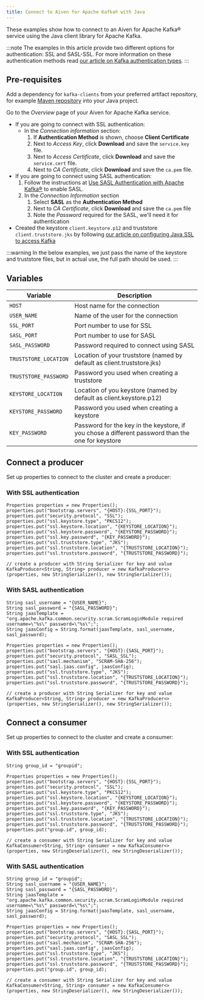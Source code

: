 ```yaml
---
title: Connect to Aiven for Apache Kafka® with Java
---
```


These examples show how to connect to an Aiven for Apache Kafka® service
using the Java client library for Apache Kafka.

:::note
The examples in this article provide two different options for
authentication: SSL and SASL-SSL. For more information on these
authentication methods read
[our article on Kafka authentication types](../concepts/auth-types).
:::

## Pre-requisites

Add a dependency for `kafka-clients` from your preferred artifact
repository, for example [Maven
repository](https://maven.apache.org/index.html) into your Java project.

Go to the *Overview* page of your Aiven for Apache Kafka service.

-   If you are going to connect with SSL authentication:
    -   In the *Connection information* section:
        1.  If **Authentication Method** is shown, choose **Client
            Certificate**
        2.  Next to *Access Key*, click **Download** and save the
            `service.key` file.
        3.  Next to *Access Certificate*, click **Download** and save
            the `service.cert` file.
        4.  Next to *CA Certificate*, click **Download** and save the
            `ca.pem` file.
-   If you are going to connect using SASL authentication:
    1.  Follow the instructions at [Use SASL Authentication with Apache
        Kafka®](https://docs.aiven.io/docs/products/kafka/howto/kafka-sasl-auth.html)
        to enable SASL.
    2.  In the *Connection Information* section
        1.  Select **SASL** as the **Authentication Method**
        2.  Next to *CA Certificate*, click **Download** and save the
            `ca.pem` file
        3.  Note the *Password* required for the SASL, we\'ll need it
            for authentication
-   Created the keystore `client.keystore.p12` and truststore
    `client.truststore.jks` by following
    [our article on configuring Java SSL to access Kafka](/docs/products/kafka/howto/keystore-truststore)

:::warning
In the below examples, we just pass the name of the keystore and
truststore files, but in actual use, the full path should be used.
:::

## Variables

 | Variable              | Description                                                                                       |
 | --------------------- | ------------------------------------------------------------------------------------------------- |
 | `HOST`                | Host name for the connection                                                                      |
 | `USER_NAME`           | Name of the user for the connection                                                               |
 | `SSL_PORT`            | Port number to use for SSL                                                                        |
 | `SASL_PORT`           | Port number to use for SASL                                                                       |
 | `SASL_PASSWORD`       | Password required to connect using SASL                                                           |
 | `TRUSTSTORE_LOCATION` | Location of your truststore (named by default as client.truststore.jks)                           |
 | `TRUSTSTORE_PASSWORD` | Password you used when creating a truststore                                                      |
 | `KEYSTORE_LOCATION`   | Location of you keystore (named by default as client.keystore.p12)                                |
 | `KEYSTORE_PASSWORD`   | Password you used when creating a keystore                                                        |
 | `KEY_PASSWORD`        | Password for the key in the keystore, if you chose a different password than the one for keystore |

## Connect a producer

Set up properties to connect to the cluster and create a producer:

### With SSL authentication

```
Properties properties = new Properties();
properties.put("bootstrap.servers", "{HOST}:{SSL_PORT}");
properties.put("security.protocol", "SSL");
properties.put("ssl.keystore.type", "PKCS12");
properties.put("ssl.keystore.location", "{KEYSTORE_LOCATION}");
properties.put("ssl.keystore.password", "{KEYSTORE_PASSWORD}");
properties.put("ssl.key.password", "{KEY_PASSWORD}");
properties.put("ssl.truststore.type", "JKS");
properties.put("ssl.truststore.location", "{TRUSTSTORE_LOCATION}");
properties.put("ssl.truststore.password", "{TRUSTSTORE_PASSWORD}");

// create a producer with String Serializer for key and value
KafkaProducer<String, String> producer = new KafkaProducer<>(properties, new StringSerializer(), new StringSerializer());
```

### With SASL authentication

```
String sasl_username = "{USER_NAME}";
String sasl_password = "{SASL_PASSWORD}";
String jaasTemplate = "org.apache.kafka.common.security.scram.ScramLoginModule required username=\"%s\" password=\"%s\";";
String jaasConfig = String.format(jaasTemplate, sasl_username, sasl_password);

Properties properties = new Properties();
properties.put("bootstrap.servers", "{HOST}:{SASL_PORT}");
properties.put("security.protocol", "SASL_SSL");
properties.put("sasl.mechanism", "SCRAM-SHA-256");
properties.put("sasl.jaas.config", jaasConfig);
properties.put("ssl.truststore.type", "JKS");
properties.put("ssl.truststore.location", "{TRUSTSTORE_LOCATION}");
properties.put("ssl.truststore.password", "{TRUSTSTORE_PASSWORD}");

// create a producer with String Serializer for key and value
KafkaProducer<String, String> producer = new KafkaProducer<>(properties, new StringSerializer(), new StringSerializer());
```

## Connect a consumer

Set up properties to connect to the cluster and create a consumer:

### With SSL authentication

```
String group_id = "groupid";

Properties properties = new Properties();
properties.put("bootstrap.servers", "{HOST}:{SSL_PORT}");
properties.put("security.protocol", "SSL");
properties.put("ssl.keystore.type", "PKCS12");
properties.put("ssl.keystore.location", "{KEYSTORE_LOCATION}");
properties.put("ssl.keystore.password", "{KEYSTORE_PASSWORD}");
properties.put("ssl.key.password", "{KEY_PASSWORD}");
properties.put("ssl.truststore.type", "JKS");
properties.put("ssl.truststore.location", "{TRUSTSTORE_LOCATION}");
properties.put("ssl.truststore.password", "{TRUSTSTORE_PASSWORD}");
properties.put("group.id", group_id);

// create a consumer with String Serializer for key and value
KafkaConsumer<String, String> consumer = new KafkaConsumer<>(properties, new StringDeserializer(), new StringDeserializer());
```

### With SASL authentication

```
String group_id = "groupid";
String sasl_username = "{USER_NAME}";
String sasl_password = "{SASL_PASSWORD}";
String jaasTemplate = "org.apache.kafka.common.security.scram.ScramLoginModule required username=\"%s\" password=\"%s\";";
String jaasConfig = String.format(jaasTemplate, sasl_username, sasl_password);

Properties properties = new Properties();
properties.put("bootstrap.servers", "{HOST}:{SASL_PORT}");
properties.put("security.protocol", "SASL_SSL");
properties.put("sasl.mechanism", "SCRAM-SHA-256");
properties.put("sasl.jaas.config", jaasConfig);
properties.put("ssl.truststore.type", "JKS");
properties.put("ssl.truststore.location", "{TRUSTSTORE_LOCATION}");
properties.put("ssl.truststore.password", "{TRUSTSTORE_PASSWORD}");
properties.put("group.id", group_id);

// create a consumer with String Serializer for key and value
KafkaConsumer<String, String> consumer = new KafkaConsumer<>(properties, new StringDeserializer(), new StringDeserializer());
```
